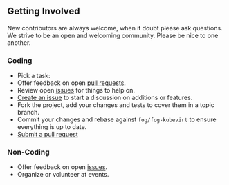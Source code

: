 ## Getting Involved

New contributors are always welcome, when it doubt please ask questions. We strive to be an open and welcoming community. Please be nice to one another.

### Coding

* Pick a task:
* Offer feedback on open [pull requests](https://github.com/fog/fog-kubevirt/pulls).
* Review open [issues](https://github.com/fog/fog-kubevirt/issues) for things to help on.
* [Create an issue](https://github.com/fog/fog-kubevirt/issues/new) to start a discussion on additions or features.
* Fork the project, add your changes and tests to cover them in a topic branch.
* Commit your changes and rebase against `fog/fog-kubevirt` to ensure everything is up to date.
* [Submit a pull request](https://github.com/fog/fog-kubevirt/compare/)

### Non-Coding

* Offer feedback on open [issues](https://github.com/fog/fog-kubevirt/issues).
* Organize or volunteer at events.
